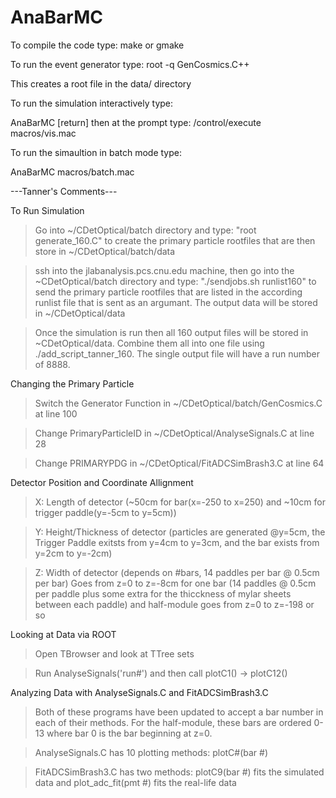 # AnaBarMC
To compile the code type:
make or gmake

To run the event generator type:
root -q GenCosmics.C++

This creates a root file in the data/ directory

To run the simulation interactively type:

AnaBarMC [return]
then at the prompt type:
/control/execute macros/vis.mac

To run the simaultion in batch mode type:

AnaBarMC macros/batch.mac

---Tanner's Comments---

To Run Simulation

>Go into ~/CDetOptical/batch directory and type: "root generate_160.C" to create the primary particle rootfiles that are then store in ~/CDetOptical/batch/data
                                                                                  
>ssh into the jlabanalysis.pcs.cnu.edu machine, then go into the ~CDetOptical/batch directory and type: "./sendjobs.sh runlist160" to send the primary particle rootfiles that are listed in the according runlist file that is sent as an argumant. The output data will be stored in ~/CDetOptical/data

>Once the simulation is run then all 160 output files will be stored in ~CDetOptical/data. Combine them all into one file using ./add_script_tanner_160. The single output file will have a run number of 8888.
                                                                                  
Changing the Primary Particle

>Switch the Generator Function in ~/CDetOptical/batch/GenCosmics.C at line 100

>Change PrimaryParticleID in ~/CDetOptical/AnalyseSignals.C at line 28

>Change PRIMARYPDG in ~/CDetOptical/FitADCSimBrash3.C at line 64

Detector Position and Coordinate Allignment

>X: Length of detector (~50cm for bar(x=-250 to x=250) and ~10cm for trigger paddle(y=-5cm to y=5cm)) 

>Y: Height/Thickness of detector (particles are generated @y=5cm, the Trigger Paddle exitsts from y=4cm to y=3cm, and the bar exists from y=2cm to y=-2cm) 

>Z: Width of detector (depends on #bars, 14 paddles per bar @ 0.5cm per bar) Goes from z=0 to z=-8cm for one bar (14 paddles @ 0.5cm per paddle plus some extra for the thicckness of mylar sheets between each paddle) and half-module goes from z=0 to z=-198 or so

Looking at Data via ROOT

>Open TBrowser and look at TTree sets

>Run AnalyseSignals('run#') and then call plotC1() -> plotC12() 

Analyzing Data with AnalyseSignals.C and FitADCSimBrash3.C

>Both of these programs have been updated to accept a bar number in each of their methods. For the half-module, these bars are ordered 0-13 where bar 0 is the bar beginning at z=0.

>AnalyseSignals.C has 10 plotting methods: plotC#(bar #)

>FitADCSimBrash3.C has two methods: plotC9(bar #) fits the simulated data and plot_adc_fit(pmt #) fits the real-life data
